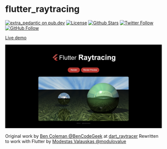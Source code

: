 # flutter_raytracing

[![extra_pedantic on pub.dev](https://img.shields.io/badge/style-extra__pedantic-blue?style=flat-square)](https://pub.dev/packages/extra_pedantic) [![License](https://img.shields.io/github/license/modulovalue/flutter_raytracing?style=flat-square&logo=github)](https://github.com/modulovalue/flutter_raytracing/blob/master/LICENSE) [![Github Stars](https://img.shields.io/github/stars/modulovalue/flutter_raytracing?style=flat-square&logo=github)](https://github.com/modulovalue/flutter_raytracing) [![Twitter Follow](https://img.shields.io/twitter/follow/modulovalue?style=social&logo=twitter)](https://twitter.com/modulovalue) [![GitHub Follow](https://img.shields.io/github/followers/modulovalue?style=social&logo=github)](https://github.com/modulovalue)

[Live demo](https://modulovalue.com/flutter_raytracing)

![Screenshot 1](assets/screenshot1.png)

Original work by [Ben Coleman @BenCodeGeek](https://twitter.com/BenCodeGeek) at [dart_raytracer](https://github.com/modulovalue/dart_raytracer)
Rewritten to work with Flutter by [Modestas Valauskas @modulovalue](https://twitter.com/modulovalue)